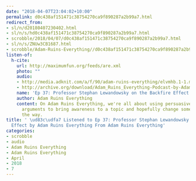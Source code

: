 ```yaml
---
date: "2018-04-07T23:04:02+10:00"
permalink: d0c438af151471c38754270ca9f890287a2b99a7.html
redirect_from:
- sl/n/d20180407230402.html
- sl/n/s/hd0c438af151471c38754270ca9f890287a2b99a7.html
- scrobble/2018/04/07/d0c438af151471c38754270ca9f890287a2b99a7.html
- sl/n/s/ZNUw3CB1687.html
- scrobble/Adam-Ruins-Everything//d0c438af151471c38754270ca9f890287a2b99a7.html
listen-of:
  h-cite:
    url: http://maximumfun.org/feeds/are.xml
    photo: ""
    audio:
    - http://media.adknit.com/a/f/90/adam-ruins-everything/elvmhb.1-1.mp3
    - http://archive.org/download/Adam_Ruins_Everything-Podcast-by-Adam_Ruins_Everything/Ep_37_Professor_Stephan_Lewandowsky_on_the_Backfire_Effect.mp3
    name: 'Ep 37: Professor Stephan Lewandowsky on the Backfire Effect'
    author: Adam Ruins Everything
    content: On Adam Ruins Everything, we're all about using persuasive, rational
      arguments to bring awareness to a topic and hopefully change some minds along
      the way.
title: ' \ud83c\udfa7 Listened to Ep 37: Professor Stephan Lewandowsky on the Backfire
  Effect by Adam Ruins Everything From Adam Ruins Everything'
categories:
- scrobble
- audio
- Adam Ruins Everything
- Adam Ruins Everything
- April
- 2018
- 7
---
```


